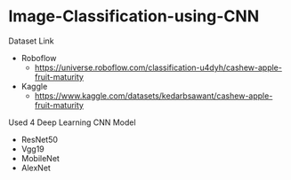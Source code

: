 # Image-Classification-using-CNN

Dataset Link
- Roboflow
  - https://universe.roboflow.com/classification-u4dyh/cashew-apple-fruit-maturity
- Kaggle
  - https://www.kaggle.com/datasets/kedarbsawant/cashew-apple-fruit-maturity

Used 4 Deep Learning CNN Model
- ResNet50
- Vgg19
- MobileNet
- AlexNet
